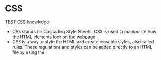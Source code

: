 # CSS

[TEST CSS knowledge](https://flukeout.github.io/)

- CSS stands for Cascading Style Sheets. CSS is used to manipulate how the HTML elements look on the webpage
- CSS is a way to style the HTML and create reusable styles, also called rules. These regulations and styles can be added directly to an HTML file by using the <style> element. They can also be added to a separate .css file and then linked to the HTML file.
- CSS is called cascading because the styles from a parent element also apply to its descendants. The styles cascade down the element tree from the parent elements to its children and descendants, much like a family tree.
- The CSS file is analyzed from the top down. If there are two selectors with the same type (e.g. the same element), the one closer to the bottom will be the style that is applied, because the style closer to the bottom overwrites the style closer to the top.

## Terms

- `CSS Cascading Style Sheets`, the best method for styling HTML.
- `Rules` Individual style specifications within CSS.
- `Selector` The element to which a rule applies.
- `Property` The aspect of an element to be changed by a rule.
- `Value` The behavior that a property should exhibit.
- `id` Gives an HTML element an id to then use as a selector in the CSS file with a octothorpe `#`.
- `class` Gives an HTML element a class to then use as a selector in the CSS file specified by a period `(.)`.
- `element` Select a specific element in your CSS file by using the element's name.
- `color` Used to color text, can use either predefined colors or hex codes.
- `background-color` Used to color backgrounds, can use either predefined colors or hex codes.
- `font-size` Used to change the size of text.
- `font-weight` Used to change the amount of bold given to text.
- `font-family` Changes the font of the text and can use generic or web fonts as its value.
- `CSS Border` The CSS border properties allow you to define the border area of a box. The border can either be a predefined style like solid line, double line, dotted line, etc. or it can be an image.
- `Displaying Content` Using the display property you can control how a block of content is shown in the browser.
- `Positioning Content` The normal behavior of elements is to follow a set flow: the order you place elements in your code is the order they are displayed. However this behavior can be changed by setting the value for position to static, relative, absolute, or fixed.
- `Box Model` Describes how these rectangular boxes are laid out on a web page. These boxes can have different properties and can interact with each other in different ways, but every box has a content area and optional surrounding margin, padding, and border.
- `Placing Content` Using the width, height, and the position properties, it is easy to specify the height, width, and position of elements.

## CSS Syntax

- three different ways to style an element.
  1. using the `style` attribute. When using this attribute, it will only style that specific element.
  - `<p style="color:blue;">`
  2.  using CSS is to use the `<style>` HTML element. Using this method of styling is when the CSS selector comes into play. The CSS selector is how you target the element you want to style.

```css
<style>
p{
  color:blue;
}
</style>
```

3. preferred and extremely common to only have CSS styling in a separate styling sheet (.css) and to not use any HTML inline styling.

- `<link rel="stylesheet" type="text/css" href="practice.css">` adding a link into your HTML file in the <head> element
  - The `link rel` is giving value to the item, in this case imports the "stylesheet".
  - `type` specifies the type of linked document or resource, in this case "text/css".
  - `href` specifies the location of the external resource.
- make a file for your CSS styling (.css)
- place all of your styles in the (.css) file `p{color:blue;}`

## Basic Properties and Values

### Coloring (color)

- able to change color for your text

### Background Color (background-color)

- adding a background color

### Font Size (front-size)

- make the text bigger
- `px` stands for pixels and is used for setting the font size of an element.
- `em` stands for ephemeral unit and is dynamic, which means it will change based on other things.
- If you haven't already set the font-size in pixels, the default `em` size is 16px
- `1 em= 16px`
- number used will be multiplied by the set pixels. This means if `1em = 16px`, then `2em = 32px`
- `em` is beneficial when you start worrying about how your site will look on a smaller device, like a phone or tablet.

### Font Weight (font-weight)

- this allows a font to appear bolder than other fonts based on the value set.
- keyword values are:
  - lighter
  - normal
  - bold
  - bolder
- numeric values are:
  - 100
  - 200
  - 300

## Selectors

- selectors are used in choosing the HTML element that you want to apply styling to
- `class` and `id` are both global attributes that you can add to any HTML element.
  - `id` will need a (#) in front of the selector name in the css file
    - one element can have a `id` name
  - `class` will need (.) in front of the selector name in the css file
    - multi ple elements can have the same `class` name
- specificity tells us what the most powerful selector in your CSS is.
  - `id` selector is the most powerful in that it carries the most weight when being applied to an element and trumps all other selectors.
  - `class` selector has a higher priority than an element selector.

### [Pseudo-Classes](https://developer.mozilla.org/en-US/docs/Web/CSS/Pseudo-classes)

- type of CSS selector based on the current state of an element. This is often based on the user's interaction with an element. For example,
- `:hover` pseudo-class can be added to a tag, but only applies if the user is hovering over an element.
- `:first-child` pseudo-class are also based on the surrounding contents of the page
- `:nth-child` selector would give a style to every other row
  - `:nth-child(odd)`
  - `:nth-child(even)`

## Styling

### [Styling Text (font-family)](https://developer.mozilla.org/en-US/docs/Web/CSS/font-family)

- Generic Family Name: Generic fonts determine how the font appears.
  - serif
  - sans-serif
  - monospace
  - cursive
  - fantasy
  - system-ui
- Font Family Name: uses fonts that are already predefined and able to be read by most web browsers.
  - Arial
  - Courier New
  - Verdana
  - Georgia
  - Times New Roman
  - Trebuchet MS
- If a browser does not support a specific font, typically a fallback system is used. This system is where you would list multiple fonts for the browser to read, just in case one or more are not readable.

```css
p {
  font-family: "Trebuchet MS", Arial, Helvetica, sans-serif;
}
```

- The browser will attempt to use the first font it finds going from left to right.

### [Using Web Fonts](https://fonts.google.com/)

- Many different fonts are also available online. These font types are available and used by the browser by linking them through the HTML.
- Place in the the <head> element
- `<link href="https://fonts.googleapis.com/css?family=Encode+Sans+Condensed" rel="stylesheet">`

## CSS Border

- You can create and use a border around any of the elements in HTML

### CSS Border Properties (border-style)

- The CSS border properties allow you to define the border area of a box. The border can either be a predefined style like solid line, double line, dotted line, etc. or it can be an image.
- `border-style:` property sets what kind of border you want and may take one of the following values:
  - none - Defines having no border
  - hidden - Defines a hidden border
  - solid - Defines a solid border
  - dashed - Defines a border with dashed lines
  - dotted - Defines a border that is dotted
  - double - Defines having a double border
  - groove - Defines a 3D grooved border
  - inset - Defines a 3D inset border
  - outset - Defines a 3D outset border
  - ridge - Defines a 3D ridged border

```css
p {
  border-style: dashed;
}
```

- using the border-style property, you can have one to four values, the value listed from left to right would define the top, right, bottom and left sides of the border, in that order.

```css
p {
  border-style: dashed dotted solid double;
}
```

### Border Width (border-width)

- `border-width` property specifies the width of the border area. You can define the thickness using a keyword such as `thin`, `medium` and`thick`, or you can set the size using `px` or `em`. Also, you can define the `border-style` property and then define how thick you would like the value to be.

```css
p {
  border-style: solid;
  border-width: 20px;
}
```

- If the value for the border-width property is missing or not specified, the default value of the border-width property, medium, will be used instead.

### Border-Color (border-color)

- border-color property specifies the color of the box's border

### Border Property (border)

- `border` CSS property is a shorthand property for setting one or more of the individual border properties `border-width`, `border-style` (required) and `border-color` into a single rule.
- If the value for an individual border property is omitted or not specified while setting the border shorthand property, the default value for that property will be used instead, if any.

## Displaying Content (display)

- you can control how a block of content is shown in the browser. A few values that are used very frequently:
  - `none` - This property allows you to hide content. An element with `none` applied to it will not be visible to the user.
  - `inline` - Elements with `inline` applied are displayed side by side on the same line. They automatically wrap when they reach the end of the window.
  - `block` - Elements with `block` disrupt the flow of the elements around them. They typically take up the entire width of the window and stack vertically. It is like a paragraph <p>.

### Positioning Content & Altering Document Flow [(position)](https://developer.mozilla.org/en-US/docs/Web/CSS/position)

- `position` property change default positioning behavior
- This change allows the browser to account for various screen sizes like monitors, tablets, and phones.
- can be changed by setting the value for position to `static`, `relative`, `absolute`, or `fixed`. Some of these values rely on defining the `top`, `right`, `bottom`, and `left` properties. These properties define where on the page the element will live.
  - `static` - This value doesn't position the content in any unique way. It is positioned in comparison to the normal flow of the page. The `top`, `right`, `bottom`, and `left` properties will not affect this value.
  - `relative` - This value positions the element according to the normal flow of the document but then offsets. It's relative to itself based on the values of `top`, `right`, `bottom`, and `left` properties.
  - `fixed` - This value removes the element from the normal flow of the document. It is positioned relative to the screen's viewport and doesn't move when scrolled. Its final position is determined by the values of `top`, `right`, `bottom`, and `left`.
  - `absolute` - This value removes the element from the normal flow of the document. This allows the positioning of the elements based on the browser window vs. other elements. Its final position is determined by the values of `top`, `right`, `bottom`, and `left`.
- The difference between fixed and absolute is fixed takes its calculations from the viewport, and absolute takes its calculations from the nearest parent that is also positioned. If none are found it will work all the way up to the <html> tag.

## What Is The CSS Box Model?

- Every element that can be displayed is comprised of one or more rectangular boxes. CSS box model typically describes how these boxes are laid out on a web page. These boxes can have diverse properties and can interact with each other in different ways, but every box has a content area and optional surrounding margin, padding, and border.

### Margin (margin)

- clears an area around the border that separates it from other boxes. The CSS margin properties allow you to set the margins around the sides of an element's box. The margins do not have a background-color, they are entirely transparent.
- You can easily specify the different margins for the different sides of an element such as top, right, bottom or left side using CSS individual margin property.

```css
h1 {
  margin-bottom: 20px;
}

nav {
  margin-left: 100px;
  margin-top: 45px;
}
```

- There is also the margin shorthand property to avoid setting the margin of each side separately with margin-top, margin-right, margin-bottom and margin-left.

```css
h1 {
  margin: 0px 10px;
}

article {
  margin: 25px 50px 75px 100px;
}
```

- This shorthand notation can take one, two, three, or four whitespace separated values.
  - If one value is set, this is applied to all of the four sides.
  - If two values are specified, the first value is applied to the top and bottom, and the second value is applied to the right and left side.
  - If three values are specified, the first value is applied to the top, the second value is applied to left and right side and the last value is applied to the bottom.
  - If four values are specified, they are applied to the top, right, bottom, and left side respectively in the specified order.

### CSS Padding (padding)

- `padding` is the space between the content of the element and its border.
- `padding` properties allow you to set the padding area for an element that separates its border from its content. The padding is affected by the `background-color` of the box.

```css
h1 {
  padding-bottom: 10px;
}
article {
  padding-top: 20px;
  padding-left: 50px;
  background-color: cyan;
  border-style: solid;
}
```

- `padding` property is a shorthand property to avoid setting padding for each side of an element separately, i.e. `padding-top`, `padding-right`, ` padding-bottom``, and  `padding-left`.

```css
h1 {
  padding: 10px 20px;
}
nav {
  padding: 10px 15px 20px 25px;
}
```

- The `padding` property can take one, two, three, or four whitespace separated values.
  - If one value is specified, this is applied to all the four sides.
  - If two values are specified, the first value is applied to the top and bottom, and the second value is applied to the right and left side.
  - If three values are specified, the first value is applied to the top, the second value is applied to left and right side and the last value is applied to the bottom.
  - If four values are specified, they are applied to the top, right, bottom, and the left side respectively in the specified order.
- Unlike CSS margin properties, values for padding properties cannot be negative. Like margin properties, percentage values for padding properties refer to the width of the generated boxes containing block.

## Layout

- In normal document flow, elements are stacked from top to bottom in the order that they appear in the HTML.
- Elements can change behavior using things like the `position`, and the `display` properties. You can also use a property called `float`.

### Floating Content (float)

- `float` causes elements to be stacked next to each other instead of on top on one another.

```css
p {
  width: 200px;
  padding: 10px;
  float: left;
}
div {
  width: 200px;
  padding: 10px;
  float: right;
}
```

- display the content in columns stacked next to each other.

[TEST CSS knowledge](https://flukeout.github.io/) 

